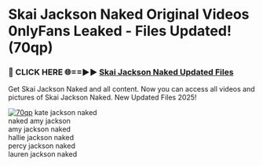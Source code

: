 # Skai Jackson Naked Original Videos 0nlyFans Leaked - Files Updated! (70qp)

<h3>🔴 CLICK HERE 🌐==►► <a href="https://tinyurl.com/up5wt9bj" rel="nofollow">Skai Jackson Naked Updated Files</a></h3>

Get Skai Jackson Naked and all content. Now you can access all videos and pictures of Skai Jackson Naked. New Updated Files 2025!

[![70qp](https://i.imgur.com/ABiUzMV.gif)](https://tinyurl.com/up5wt9bj)
kate jackson naked<br>
naked amy jackson<br>
amy jackson naked<br>
hallie jackson naked<br>
percy jackson naked<br>
lauren jackson naked